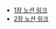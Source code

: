 - [1장 노션 링크](https://yeseonson.notion.site/Chapter-1-Apache-Airflow-18b412580b664580b11dac9318ef459e)
- [2장 노션 링크](https://yeseonson.notion.site/Chapter2-Airflow-DAG-7d5686b3f7f346ea93a4d75653c5b887)